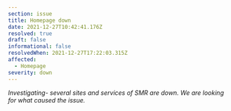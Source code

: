 ```yaml
---
section: issue
title: Homepage down
date: 2021-12-27T10:42:41.176Z
resolved: true
draft: false
informational: false
resolvedWhen: 2021-12-27T17:22:03.315Z
affected:
  - Homepage
severity: down
---
```

*Investigating- several sites and services of SMR are down. We are looking for what caused the issue.*